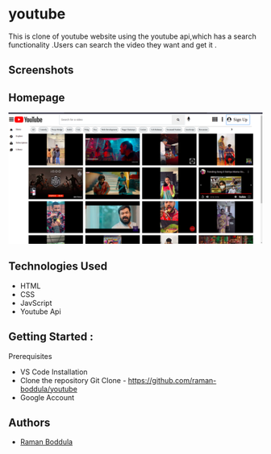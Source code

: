 # youtube
This is clone of youtube website using the youtube api,which has a search functionality .Users can search the video they want and get it .


## Screenshots


## Homepage 
![App Screenshot](https://raw.githubusercontent.com/raman-boddula/youtube/main/youtube_homepage.png)


## Technologies Used

- HTML
- CSS
- JavScript
- Youtube Api 

## Getting Started :

Prerequisites

- VS Code
  Installation
- Clone the repository
  Git Clone - https://github.com/raman-boddula/youtube
- Google Account


## Authors

- [Raman Boddula](https://github.com/raman-boddula)
